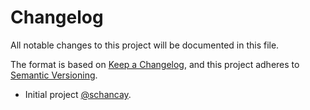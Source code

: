 # Changelog
All notable changes to this project will be documented in this file.

The format is based on [Keep a Changelog](https://keepachangelog.com/en/1.0.0/),
and this project adheres to [Semantic Versioning](https://semver.org/spec/v2.0.0.html).


- Initial project [@schancay](https://code.novopayment.com/schancay).

[Unreleased]: https://code.novopayment.com/novopayment/devops-resources/compare/v1.0.0...HEAD
